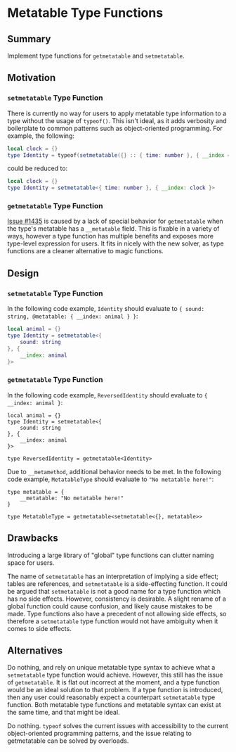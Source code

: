 # Metatable Type Functions

## Summary

Implement type functions for `getmetatable` and `setmetatable`.

## Motivation

### `setmetatable` Type Function

There is currently no way for users to apply metatable type information to a type without the usage of `typeof()`. This isn't ideal, as it adds verbosity and boilerplate to common patterns such as object-oriented programming. For example, the following:

```lua
local clock = {}
type Identity = typeof(setmetatable({} :: { time: number }, { __index = clock }))
```

could be reduced to:

```lua
local clock = {}
type Identity = setmetatable<{ time: number }, { __index: clock }>
```

### `getmetatable` Type Function

[Issue #1435](https://github.com/luau-lang/luau/issues/1435) is caused by a lack of special behavior for `getmetatable` when the type's metatable has a `__metatable` field. This is fixable in a variety of ways, however a type function has multiple benefits and exposes more type-level expression for users. It fits in nicely with the new solver, as type functions are a cleaner alternative to magic functions.

## Design

### `setmetatable` Type Function

In the following code example, `Identity` should evaluate to `{ sound: string, @metatable: { __index: animal } }`:

```lua
local animal = {}
type Identity = setmetatable<{
	sound: string
}, {
	__index: animal
}>
```

### `getmetatable` Type Function

In the following code example, `ReversedIdentity` should evaluate to `{ __index: animal }`:

```luau
local animal = {}
type Identity = setmetatable<{
	sound: string
}, {
	__index: animal
}>

type ReversedIdentity = getmetatable<Identity>
```

Due to `__metamethod`, additional behavior needs to be met. In the following code example, `MetatableType` should evaluate to `"No metatable here!"`:

```luau
type metatable = {
	__metatable: "No metatable here!"
}

type MetatableType = getmetatable<setmetatable<{}, metatable>>
```

## Drawbacks

Introducing a large library of "global" type functions can clutter naming space for users.

The name of `setmetatable` has an interpretation of implying a side effect; tables are references, and `setmetatable` is a side-effecting function. It could be argued that `setmetatable` is not a good name for a type function which has no side effects. However, consistency is desirable. A slight rename of a global function could cause confusion, and likely cause mistakes to be made. Type functions also have a precedent of not allowing side effects, so therefore a `setmetatable` type function would not have ambiguity when it comes to side effects.

## Alternatives

Do nothing, and rely on unique metatable type syntax to achieve what a `setmetatable` type function would achieve. However, this still has the issue of `getmetatable`. It is flat out incorrect at the moment, and a type function would be an ideal solution to that problem. If a type function is introduced, then any user could reasonably expect a counterpart `setmetatable` type function. Both metatable type functions and metatable syntax can exist at the same time, and that might be ideal.

Do nothing. `typeof` solves the current issues with accessibility to the current object-oriented programming patterns, and the issue relating to getmetatable can be solved by overloads.
